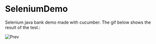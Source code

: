 # SeleniumDemo
 Selenium java bank demo made with cucumber. The gif below shows the result of the test.:

![Prev](https://github.com/PrzemyDev/SeleniumDemo/assets/101277573/da378cff-2045-468e-b898-5ca1418c7bd0)

